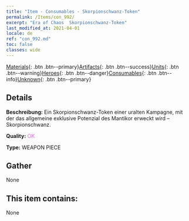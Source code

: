 ```yaml
---
title: "Item - Consumables - Skorpionschwanz-Token"
permalink: /Items/con_992/
excerpt: "Era of Chaos  Skorpionschwanz-Token"
last_modified_at: 2021-04-01
locale: de
ref: "con_992.md"
toc: false
classes: wide
---
```

 [Materials](/de/Items/){: .btn .btn--primary}[Artifacts](/de/Items/Artifacts/){: .btn .btn--success}[Units](/de/Items/Units/){: .btn .btn--warning}[Heroes](/de/Items/Heroes/){: .btn .btn--danger}[Consumables](/de/Items/Consumables/){: .btn .btn--info}[Unknown](/de/Items/Unknown/){: .btn .btn--primary}

## Details
 **Beschreibung:** Ein Skorpionschwanz-Token einer uralten Kampagne, mit der das allgemeine exklusive Potenzial des Mantikor erweckt wird – Skorpionschwanz.

 **Quality:** <span style="color: #DA70D6">OK</span>

 **Type:** WEAPON PIECE

## Gather

  None

## This item contains:

  None

